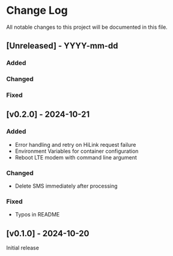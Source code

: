 
# Change Log
All notable changes to this project will be documented in this file.

## [Unreleased] - YYYY-mm-dd

### Added

### Changed

### Fixed

## [v0.2.0] - 2024-10-21

### Added
- Error handling and retry on HiLink request failure
- Environment Variables for container configuration
- Reboot LTE modem with command line argument

### Changed
- Delete SMS immediately after processing

### Fixed
- Typos in README

## [v0.1.0] - 2024-10-20

Initial release

